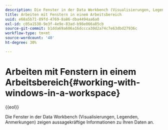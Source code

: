 ```yaml
---
description: Die Fenster in der Data Workbench (Visualisierungen, Legenden, Anmerkungen) zeigen aussagekräftige Informationen zu Ihren Daten an.
title: Arbeiten mit Fenstern in einem Arbeitsbereich
uuid: e68a5b71-89fd-4769-8a86-dba4494aa6a0
exl-id: c05a1538-9e3f-4e9e-83ad-b98e066a85cb
source-git-commit: b1dda69a606a16dccca30d2a74c7e63dbd27936c
workflow-type: tm+mt
source-wordcount: '40'
ht-degree: 30%

---
```


# Arbeiten mit Fenstern in einem Arbeitsbereich{#working-with-windows-in-a-workspace}

{{eol}}

Die Fenster in der Data Workbench (Visualisierungen, Legenden, Anmerkungen) zeigen aussagekräftige Informationen zu Ihren Daten an.
